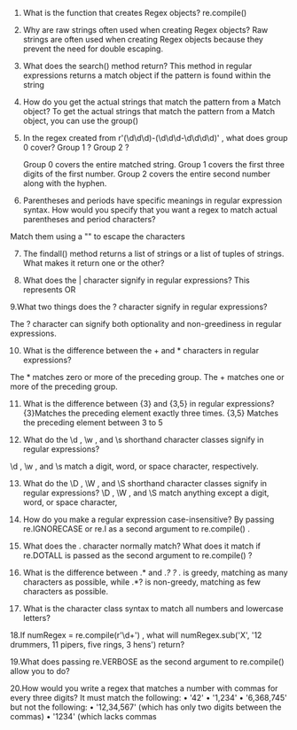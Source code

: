 1. What is the function that creates Regex objects?
   re.compile()

2. Why are raw strings often used when creating Regex objects?
   Raw strings are often used when creating Regex objects because they prevent the need for double escaping.
   
3. What does the search() method return?
   This method in regular expressions returns a match object if the pattern is found within the string

4. How do you get the actual strings that match the pattern from a Match
  object?
   To get the actual strings that match the pattern from a Match object, you can use the group() 

5. In the regex created from r'(\d\d\d)-(\d\d\d-\d\d\d\d)' , what does
   group 0 cover? Group 1 ? Group 2 ?
   
    Group 0 covers the entire matched string.
    Group 1 covers the first three digits of the first number.
    Group 2 covers the entire second number along with the hyphen.

6. Parentheses and periods have specific meanings in regular expression syntax. How would you specify that you want a regex to match actual parentheses and period characters?
  
  Match them using a "\" to escape the characters

7. The findall() method returns a list of strings or a list of tuples of
   strings. What makes it return one or the other?

    
8. What does the | character signify in regular expressions?
    This represents OR


9.What two things does the ? character signify in regular expressions?

The ? character can signify both optionality and non-greediness in regular expressions.



10. What is the difference between the + and * characters in regular
   expressions?

   The * matches zero or more of the preceding group.
    The + matches one or more of the preceding group.



11. What is the difference between {3} and {3,5} in regular expressions?
  {3}Matches the preceding element exactly three times.
  {3,5} Matches the preceding element between 3 to 5


12. What do the \d , \w , and \s shorthand character classes signify in regular
expressions?

  \d , \w , and \s match a digit, word, or space character, respectively.


13. What do the \D , \W , and \S shorthand character classes signify in regular
expressions?
   \D , \W , and \S match anything except a digit, word, or space character,

14. How do you make a regular expression case-insensitive?
    By passing re.IGNORECASE or re.I as a second argument to re.compile() .

15. What does the . character normally match? What does it match if
re.DOTALL is passed as the second argument to re.compile() ?


16. What is the difference between .* and .*? ?
.* is greedy, matching as many characters as possible, while .*? is non-greedy, matching as few characters as possible.


17. What is the character class syntax to match all numbers and lowercase
letters?


18.If numRegex = re.compile(r'\d+') , what will numRegex.sub('X', '12 drummers,
11 pipers, five rings, 3 hens') return?


19.What does passing re.VERBOSE as the second argument to re.compile()
allow you to do?

20.How would you write a regex that matches a number with commas for
every three digits? It must match the following:
• '42'
• '1,234'
• '6,368,745'
but not the following:
• '12,34,567' (which has only two digits between the commas)
• '1234' (which lacks commas


    
     

